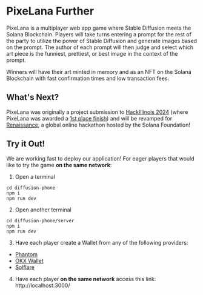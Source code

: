 # PixeLana Further
PixeLana is a multiplayer web app game where Stable Diffusion meets the Solana Blockchain. Players will take turns entering a prompt for the rest of the party to utilize the power of Stable Diffusion and generate images based on the prompt. The author of each prompt will then judge and select which art piece is the funniest, prettiest, or best image in the context of the prompt.

Winners will have their art minted in memory and as an NFT on the Solana Blockchain with fast confirmation times and low transaction fees.

## What's Next?
PixeLana was originally a project submission to [HackIllinois 2024](https://hackillinois-2024.devpost.com/) (where PixeLana was awarded a [1st place finish](https://hackillinois-2024.devpost.com/project-gallery)) and will be revamped for [Renaissance](https://www.colosseum.org/renaissance), a global online hackathon hosted by the Solana Foundation!

## Try it Out!
We are working fast to deploy our application! For eager players that would like to try the game **on the same network**:

1. Open a terminal
```
cd diffusion-phone
npm i
npm run dev
```

2. Open another terminal
```
cd diffusion-phone/server
npm i
npm run dev
```

3. Have each player create a Wallet from any of the following providers: 
  - [Phantom](https://phantom.app/)
  - [OKX Wallet](https://chromewebstore.google.com/detail/okx-wallet/mcohilncbfahbmgdjkbpemcciiolgcge)
  - [Solflare](https://chromewebstore.google.com/detail/solflare-wallet/bhhhlbepdkbapadjdnnojkbgioiodbic)

  
4. Have each player **on the same network** access this link: http://localhost:3000/
